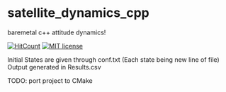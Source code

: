 # satellite_dynamics_cpp

baremetal c++ attitude dynamics! 

[![HitCount](http://hits.dwyl.com/siddharthdeore/satellite_dynamics_cpp.svg)](http://hits.dwyl.com/siddharthdeore/satellite_dynamics_cpp)
[![MIT license](https://img.shields.io/badge/License-MIT-blue.svg)](https://lbesson.mit-license.org/)

Initial States are given through conf.txt (Each state being new line of file)
Output generated in Results.csv

TODO: port project to CMake
